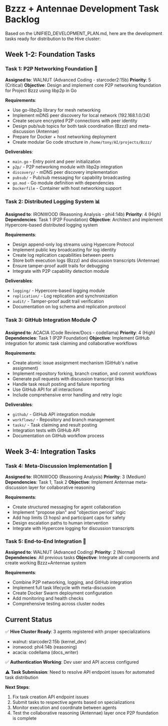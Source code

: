 # Bzzz + Antennae Development Task Backlog

Based on the UNIFIED_DEVELOPMENT_PLAN.md, here are the development tasks ready for distribution to the Hive cluster:

## Week 1-2: Foundation Tasks

### Task 1: P2P Networking Foundation 🔧
**Assigned to**: WALNUT (Advanced Coding - starcoder2:15b)
**Priority**: 5 (Critical)
**Objective**: Design and implement core P2P networking foundation for Project Bzzz using libp2p in Go

**Requirements**:
- Use go-libp2p library for mesh networking
- Implement mDNS peer discovery for local network (192.168.1.0/24)
- Create secure encrypted P2P connections with peer identity
- Design pub/sub topics for both task coordination (Bzzz) and meta-discussion (Antennae)
- Prepare for Docker + host networking deployment
- Create modular Go code structure in `/home/tony/AI/projects/Bzzz/`

**Deliverables**:
- `main.go` - Entry point and peer initialization
- `p2p/` - P2P networking module with libp2p integration
- `discovery/` - mDNS peer discovery implementation  
- `pubsub/` - Pub/sub messaging for capability broadcasting
- `go.mod` - Go module definition with dependencies
- `Dockerfile` - Container with host networking support

### Task 2: Distributed Logging System 📊
**Assigned to**: IRONWOOD (Reasoning Analysis - phi4:14b)
**Priority**: 4 (High)
**Dependencies**: Task 1 (P2P Foundation)
**Objective**: Architect and implement Hypercore-based distributed logging system

**Requirements**:
- Design append-only log streams using Hypercore Protocol
- Implement public key broadcasting for log identity
- Create log replication capabilities between peers
- Store both execution logs (Bzzz) and discussion transcripts (Antennae)
- Ensure tamper-proof audit trails for debugging
- Integrate with P2P capability detection module

**Deliverables**:
- `logging/` - Hypercore-based logging module
- `replication/` - Log replication and synchronization
- `audit/` - Tamper-proof audit trail verification
- Documentation on log schema and replication protocol

### Task 3: GitHub Integration Module 📋
**Assigned to**: ACACIA (Code Review/Docs - codellama)
**Priority**: 4 (High)  
**Dependencies**: Task 1 (P2P Foundation)
**Objective**: Implement GitHub integration for atomic task claiming and collaborative workflows

**Requirements**:
- Create atomic issue assignment mechanism (GitHub's native assignment)
- Implement repository forking, branch creation, and commit workflows
- Generate pull requests with discussion transcript links
- Handle task result posting and failure reporting
- Use GitHub API for all interactions
- Include comprehensive error handling and retry logic

**Deliverables**:
- `github/` - GitHub API integration module
- `workflows/` - Repository and branch management
- `tasks/` - Task claiming and result posting
- Integration tests with GitHub API
- Documentation on GitHub workflow process

## Week 3-4: Integration Tasks

### Task 4: Meta-Discussion Implementation 💬
**Assigned to**: IRONWOOD (Reasoning Analysis)
**Priority**: 3 (Medium)
**Dependencies**: Task 1, Task 2
**Objective**: Implement Antennae meta-discussion layer for collaborative reasoning

**Requirements**:
- Create structured messaging for agent collaboration
- Implement "propose plan" and "objection period" logic
- Add hop limits (3 hops) and participant caps for safety
- Design escalation paths to human intervention
- Integrate with Hypercore logging for discussion transcripts

### Task 5: End-to-End Integration 🔄
**Assigned to**: WALNUT (Advanced Coding)
**Priority**: 2 (Normal)
**Dependencies**: All previous tasks
**Objective**: Integrate all components and create working Bzzz+Antennae system

**Requirements**:
- Combine P2P networking, logging, and GitHub integration
- Implement full task lifecycle with meta-discussion
- Create Docker Swarm deployment configuration
- Add monitoring and health checks
- Comprehensive testing across cluster nodes

## Current Status

✅ **Hive Cluster Ready**: 3 agents registered with proper specializations
- walnut: starcoder2:15b (kernel_dev) 
- ironwood: phi4:14b (reasoning)
- acacia: codellama (docs_writer)

✅ **Authentication Working**: Dev user and API access configured

⚠️ **Task Submission**: Need to resolve API endpoint issues for automated task distribution

**Next Steps**: 
1. Fix task creation API endpoint issues
2. Submit tasks to respective agents based on specializations
3. Monitor execution and coordinate between agents
4. Test the collaborative reasoning (Antennae) layer once P2P foundation is complete